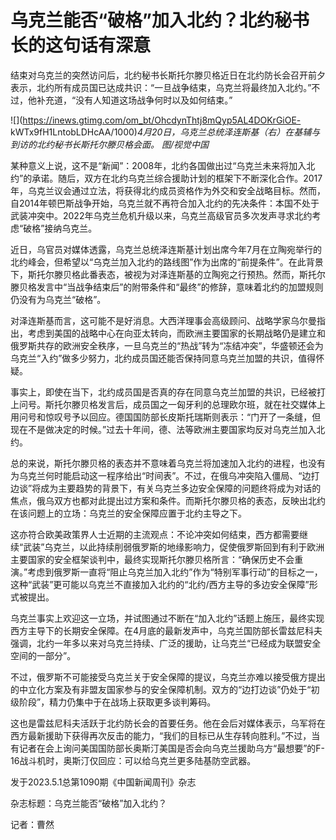 # 乌克兰能否“破格”加入北约？北约秘书长的这句话有深意

结束对乌克兰的突然访问后，北约秘书长斯托尔滕贝格近日在北约防长会召开前夕表示，北约所有成员国已达成共识：“一旦战争结束，乌克兰将最终加入北约。”不过，他补充道，“没有人知道这场战争何时以及如何结束。”

![](https://inews.gtimg.com/om_bt/OhcdynThtj8mQyp5AL4DOKrGiOE-
kWTx9fH1LntobLDHcAA/1000)_4月20日，乌克兰总统泽连斯基（右）在基辅与到访的北约秘书长斯托尔滕贝格会面。 图/视觉中国_

某种意义上说，这不是“新闻”：2008年，北约各国做出过“乌克兰未来将加入北约”的承诺。随后，双方在北约乌克兰综合援助计划的框架下不断深化合作。2017年，乌克兰议会通过立法，将获得北约成员资格作为外交和安全战略目标。然而，自2014年顿巴斯战争开始，乌克兰就不再符合加入北约的先决条件：本国不处于武装冲突中。2022年乌克兰危机升级以来，乌克兰高级官员多次发声寻求北约考虑“破格”接纳乌克兰。

近日，乌官员对媒体透露，乌克兰总统泽连斯基计划出席今年7月在立陶宛举行的北约峰会，但希望以“乌克兰加入北约的路线图”作为出席的“前提条件”。在此背景下，斯托尔滕贝格此番表态，被视为对泽连斯基的立陶宛之行预热。然而，斯托尔滕贝格发言中“当战争结束后”的附带条件和“最终”的修辞，意味着北约的加盟规则仍没有为乌克兰“破格”。

对泽连斯基而言，这可能不是好消息。大西洋理事会高级顾问、战略学家乌尔曼指出，考虑到美国的战略中心在向亚太转向，而欧洲主要国家的长期战略仍是建立和俄罗斯共存的欧洲安全秩序，一旦乌克兰的“热战”转为“冻结冲突”，华盛顿还会为乌克兰“入约”做多少努力，北约成员国还能否保持同意乌克兰加盟的共识，值得怀疑。

事实上，即使在当下，北约成员国是否真的存在同意乌克兰加盟的共识，已经被打上问号。斯托尔滕贝格发言后，成员国之一匈牙利的总理欧尔班，就在社交媒体上用问号和惊叹号予以回应。德国国防部长皮斯托瑞斯则表示：“门开了一条缝，但现在不是做决定的时候。”过去十年间，德、法等欧洲主要国家均反对乌克兰加入北约。

总的来说，斯托尔滕贝格的表态并不意味着乌克兰将加速加入北约的进程，也没有为乌克兰何时能启动这一程序给出“时间表”。不过，在俄乌冲突陷入僵局、“边打边谈”将成为主要趋势的背景下，有关乌克兰多边安全保障的问题终将成为对话的焦点，俄乌双方也都对此提出过方案和条件。而斯托尔滕贝格的表态，反映出北约在该问题上的立场：乌克兰的安全保障应置于北约主导之下。

这亦符合欧美政策界人士近期的主流观点：不论冲突如何结束，西方都需要继续“武装”乌克兰，以此持续削弱俄罗斯的地缘影响力，促使俄罗斯回到有利于欧洲主要国家的安全框架谈判中，最终实现斯托尔滕贝格所言：“确保历史不会重演。”考虑到俄罗斯一直将“阻止乌克兰加入北约”作为“特别军事行动”的目标之一，这种“武装”更可能以乌克兰不直接加入北约的“北约/西方主导的多边安全保障”形式被提出。

乌克兰事实上欢迎这一立场，并试图通过不断在“加入北约”话题上施压，最终实现西方主导下的长期安全保障。在4月底的最新发声中，乌克兰国防部长雷兹尼科夫强调，北约一年多以来对乌克兰持续、广泛的援助，让乌克兰“已经成为联盟安全空间的一部分”。

不过，俄罗斯不可能接受乌克兰关于安全保障的提议，乌克兰亦难以接受俄方提出的中立化方案及有非盟友国家参与的安全保障机制。双方的“边打边谈”仍处于“初级阶段”，精力仍集中于在战场上获取更多谈判筹码。

这也是雷兹尼科夫活跃于北约防长会的首要任务。他在会后对媒体表示，乌军将在西方最新援助下获得再次反击的能力，“我们的目标已从生存转向胜利。”不过，当有记者在会上询问美国国防部长奥斯汀美国是否会向乌克兰援助乌方“最想要”的F-16战斗机时，奥斯汀仅回应：可以给乌克兰更多陆基防空武器。

发于2023.5.1总第1090期《中国新闻周刊》杂志

杂志标题：乌克兰能否“破格”加入北约？

记者：曹然

